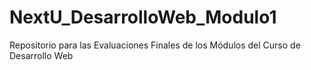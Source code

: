 # NextU_DesarrolloWeb_Modulo1
Repositorio para las Evaluaciones Finales de los Módulos del Curso de Desarrollo Web
